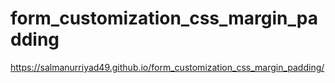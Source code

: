 # form_customization_css_margin_padding
https://salmanurriyad49.github.io/form_customization_css_margin_padding/
